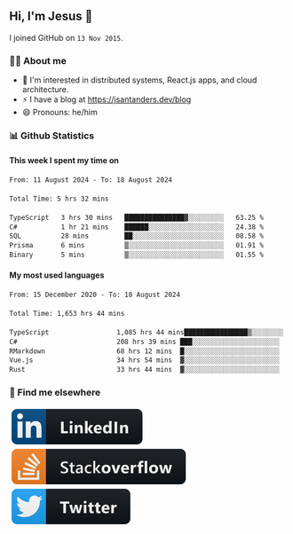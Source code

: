 ## Hi, I'm Jesus 👋

I joined GitHub on `13 Nov 2015`.

<!-- Talking about you -->

### 👨‍💻 About me

- 👦 I'm interested in distributed systems, React.js apps, and cloud architecture.
- ⚡️ I have a blog at <https://jsantanders.dev/blog>
- 😄 Pronouns: he/him

### 📊 Github Statistics

#### This week I spent my time on

<!--START_SECTION:weekly-->

```txt
From: 11 August 2024 - To: 18 August 2024

Total Time: 5 hrs 32 mins

TypeScript   3 hrs 30 mins   ███████████████▓░░░░░░░░░   63.25 %
C#           1 hr 21 mins    ██████░░░░░░░░░░░░░░░░░░░   24.38 %
SQL          28 mins         ██░░░░░░░░░░░░░░░░░░░░░░░   08.58 %
Prisma       6 mins          ▒░░░░░░░░░░░░░░░░░░░░░░░░   01.91 %
Binary       5 mins          ▒░░░░░░░░░░░░░░░░░░░░░░░░   01.55 %
```

<!--END_SECTION:weekly-->

#### My most used languages

<!--START_SECTION:alltime-->

```txt
From: 15 December 2020 - To: 18 August 2024

Total Time: 1,653 hrs 44 mins

TypeScript                 1,085 hrs 44 mins████████████████▒░░░░░░░░   65.65 %
C#                         208 hrs 39 mins ███░░░░░░░░░░░░░░░░░░░░░░   12.62 %
RMarkdown                  68 hrs 12 mins  █░░░░░░░░░░░░░░░░░░░░░░░░   04.12 %
Vue.js                     34 hrs 54 mins  ▓░░░░░░░░░░░░░░░░░░░░░░░░   02.11 %
Rust                       33 hrs 44 mins  ▓░░░░░░░░░░░░░░░░░░░░░░░░   02.04 %
```

<!--END_SECTION:alltime-->

### 📢 Find me elsewhere

<p>
  <a target="_blank" href="https://linkedin.com/in/jsantanders">
    <img src="https://github.com/jsantanders/jsantanders/blob/master/img/linkedin.svg" alt="LinkedIn" style="vertical-align:top; margin:4px">
  </a>
  
  <a target="_blank" href="https://stackoverflow.com/users/7318331/jesus-santander">
    <img src="https://github.com/jsantanders/jsantanders/blob/master/img/stackoverflow.svg" alt="StackOverflow" style="vertical-align:top; margin:4px">
  </a>
  
  <a target="_blank" href="http://twitter.com/jsantanders">
    <img src="https://github.com/jsantanders/jsantanders/blob/master/img/twitter.svg" alt="Twitter" style="vertical-align:top; margin:4px">
  </a>
</p>
